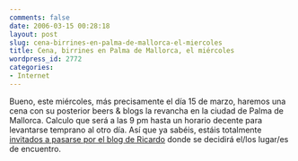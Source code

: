```yaml
---
comments: false
date: 2006-03-15 00:28:18
layout: post
slug: cena-birrines-en-palma-de-mallorca-el-miercoles
title: Cena, birrines en Palma de Mallorca, el miércoles
wordpress_id: 2772
categories:
- Internet
---
```


Bueno, este miércoles, más precisamente el día 15 de marzo, haremos una cena con su posterior beers & blogs la revancha en la ciudad de Palma de Mallorca. Calculo que será a las 9 pm hasta un horario decente para levantarse temprano al otro día. Así que ya sabéis, estáis totalmente [invitados a pasarse por el blog de Ricardo](http://mnm.uib.es/gallir/) donde se decidirá el/los lugar/es de encuentro.
